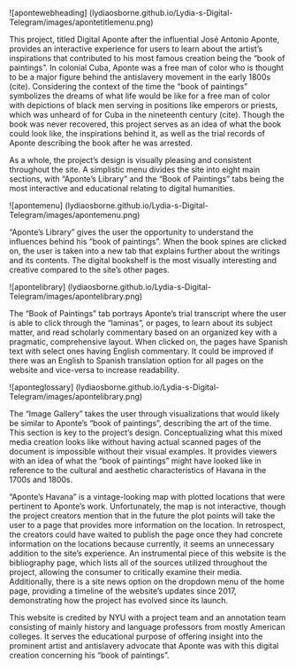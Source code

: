 ![apontewebheading] (lydiaosborne.github.io/Lydia-s-Digital-Telegram/images/apontetitlemenu.png)

This project, titled Digital Aponte after the influential José Antonio Aponte, provides an interactive experience for users to learn about the artist’s inspirations that contributed to his most famous creation being the “book of paintings”. In colonial Cuba, Aponte was a free man of color who is thought to be a major figure behind the antislavery movement in the early 1800s (cite).  Considering the context of the time the “book of paintings” symbolizes the dreams of what life would be like for a free man of color with depictions of black men serving in positions like emperors or priests, which was unheard of for Cuba in the nineteenth century (cite). Though the book was never recovered, this project serves as an idea of what the book could look like, the inspirations behind it, as well as the trial records of Aponte describing the book after he was arrested. 

As a whole, the project’s design is visually pleasing and consistent throughout the site. A simplistic menu divides the site into eight main sections, with “Aponte’s Library” and the “Book of Paintings” tabs being the most interactive and educational relating to digital humanities.

![apontemenu] (lydiaosborne.github.io/Lydia-s-Digital-Telegram/images/apontemenu.png)

“Aponte’s Library” gives the user the opportunity to understand the influences behind his “book of paintings”. When the book spines are clicked on, the user is taken into a new tab that explains further about the writings and its contents. The digital bookshelf is the most visually interesting and creative compared to the site’s other pages.

![apontelibrary] (lydiaosborne.github.io/Lydia-s-Digital-Telegram/images/apontelibrary.png)

The “Book of Paintings” tab portrays Aponte’s trial transcript where the user is able to click through the “laminas”, or pages, to learn about its subject matter, and read scholarly commentary based on an organized key with a pragmatic, comprehensive layout. When clicked on, the pages have Spanish text with select ones having English commentary. It could be improved if there was an English to Spanish translation option for all pages on the website and vice-versa to increase readability. 

![aponteglossary] (lydiaosborne.github.io/Lydia-s-Digital-Telegram/images/apontelibrary.png)

The “Image Gallery” takes the user through visualizations that would likely be similar to Aponte’s “book of paintings”, describing the art of the time. This section is key to the project’s design. Conceptualizing what this mixed media creation looks like without having actual scanned pages of the document is impossible without their visual examples. It provides viewers with an idea of what the “book of paintings” might have looked like in reference to the cultural and aesthetic characteristics of Havana in the 1700s and 1800s. 

“Aponte’s Havana” is a vintage-looking map with plotted locations that were pertinent to Aponte’s work. Unfortunately, the map is not interactive, though the project creators mention that in the future the plot points will take the user to a page that provides more information on the location. In retrospect, the creators could have waited to publish the page once they had concrete information on the locations because currently, it seems an unnecessary addition to the site’s experience. 
An instrumental piece of this website is the bibliography page, which lists all of the sources utilized throughout the project, allowing the consumer to critically examine their media. Additionally, there is a site news option on the dropdown menu of the home page, providing a timeline of the website’s updates since 2017, demonstrating how the project has evolved since its launch.

This website is credited by NYU with a project team and an annotation team consisting of mainly history and language professors from mostly American colleges. It serves the educational purpose of offering insight into the prominent artist and antislavery advocate that Aponte was with this digital creation concerning his “book of paintings”.




